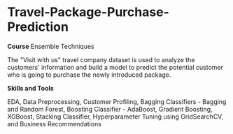 # Travel-Package-Purchase-Prediction
**Course** Ensemble Techniques

The "Visit with us" travel company dataset is used to analyze the customers' information and build a model to predict the potential customer who is going to purchase the newly introduced package.

**Skills and Tools**

EDA, Data Preprocessing, Customer Profiling, Bagging Classifiers - Bagging and Random Forest, Boosting Classifier - AdaBoost, Gradient Boosting, XGBoost, Stacking Classifier, Hyperparameter Tuning using GridSearchCV, and Business Recommendations
